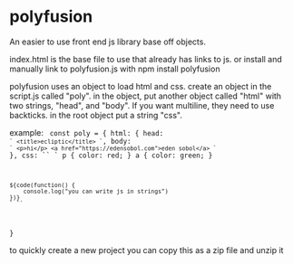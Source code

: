 # polyfusion
An easier to use front end js library base off objects.

index.html is the base file to use that already has links to js.
or install and manually link to polyfusion.js with npm install polyfusion

polyfusion uses an object to load html and css.
create an object in the script.js called "poly".
in the object, put another object called "html" with two strings, "head", and "body". If you want multiline, they need to use backticks.
in the root object put a string "css".

example:
<code>
const poly = {
    html: {
        head: `` `
        <title>ecliptic</title>
        ` ``,
        body: `` `
        <p>hi</p>
        <a href="https://edensobol.com">eden sobol</a>
        ` ``
    },
    css: `` `
    p {
        color: red;
    }
    a {
        color: green;
    }
    
    ${code(function() {
        console.log("you can write js in strings")
    })}
    ` ``
}
</code>

to quickly create a new project you can copy this as a zip file and unzip it
